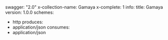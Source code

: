 swagger: "2.0"
x-collection-name: Gamaya
x-complete: 1
info:
  title: Gamaya
  version: 1.0.0
schemes:
- http
produces:
- application/json
consumes:
- application/json
